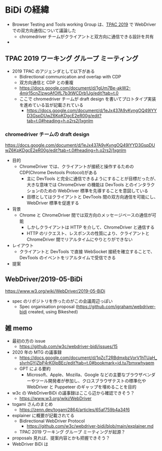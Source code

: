# BiDi の経緯

- Browser Testing and Tools working Group は、[TPAC 2019](https://www.w3.org/wiki/Webdriver/2019-TPAC) で WebDriver での双方向通信について議論した
  - chromedriver チームがクライアントと双方向に通信できる設計を共有
-

## TPAC 2019 ワーキング グループ ミーティング

- 2019 TPAC のアジェンダとして以下がある
  - Bidirectional communication and overlap with CDP
  - 双方向通信と CDP との重複
  - https://docs.google.com/document/d/1gUm7Be-akW2-4mjr15cnZlzwoAfOlfL7b3tWCDrb1Jg/edit?tab=t.0
  - ここで chromedriver チームが draft design を書いてプロトタイプ実装を進めている旨が記載されている
    - https://docs.google.com/document/d/1eJx437A9vKyngOQ49lYYD3GspDUwZ6KpKDgcE2eR00g/edit?tab=t.0#heading=h.o2rs2j1xgnlm

### chromedriver チームの draft design

https://docs.google.com/document/d/1eJx437A9vKyngOQ49lYYD3GspDUwZ6KpKDgcE2eR00g/edit?tab=t.0#heading=h.o2rs2j1xgnlm

- 目的
  - ChromeDriver では、クライアントが接続と操作するための CDP(Chrome Devtools Protocol)がある
    - 主に DevTools と完全に通信できるようにすることが目標だったが、大きな意味では ChromeDriver の機能は DevTools とのインタラクションのための WebDriver 標準を先導することを意図している
    - 目標としてはクライアントと DevTools 間の双方向通信を可能にし、WebDriver 標準を促進する
- 背景
  - Chrome と ChromeDriver 間では双方向のメッセージベースの通信が可能
    - しかしクライアントは HTTP を介して、ChromeDriver と通信する
    - HTTP のリクエスト、レスポンスの性質により、クライアントと ChromeDriver 間でリアルタイムにやりとりができない
- レイアウト
  - クライアントと DevTools で直接 WebSocket 接続を確立することで、DevTools のイベントをリアルタイムで受信できる
- 提案

## WebDriver/2019-05-BiDi

https://www.w3.org/wiki/WebDriver/2019-05-BiDi

- spec のリポジトリを作ったのがこの会議周辺っぽい
  - Spec organisation proposal (https://github.com/jgraham/webdriver-bidi created, using Bikeshed)

## 雑 memo

- 最初の方の issue
  - https://github.com/w3c/webdriver-bidi/issues/15
- 2020 年の MTG の議事録
  - https://docs.google.com/document/d/1qZcT2RBdmxbzVorV1hTUaH_sIvrhGYjZbP4rK0IpBEc/edit?tab=t.0#bookmark=id.tu7bmxwhyaem
  - GPT による要約
    - Microsoft、Apple、Mozilla、Google などの主要なブラウザベンダーやツール開発者が参加し、クロスブラウザテストの標準化や WebDriver と Puppeteer のギャップを埋めることを目的
- w3c の WebDriverBiDi の議事録はここら辺から確認できそう？
  - https://www.w3.org/wiki/WebDriver
- togami さんのまとめ
  - https://zenn.dev/togami2864/articles/65af759b4a34f6
- explainer に概要が記載されてる
  - Bidirectional WebDriver Protocol
    - https://github.com/w3c/webdriver-bidi/blob/main/explainer.md
  - TPAC 2019 ワーキング グループ ミーティングが起源？
- proposals 見れば、提案内容とかも把握できそう？
- WebDriver BiDi は
